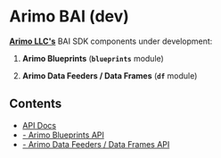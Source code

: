 # Arimo BAI (dev)

[__Arimo LLC's__](http://arimo.com) BAI SDK components under development:

1. __Arimo Blueprints__ (__`blueprints`__ module)

2. __Arimo Data Feeders / Data Frames__ (__`df`__ module)


## Contents

- [API Docs](modules)
- [- Arimo Blueprints API](arimo.blueprints)
- [- Arimo Data Feeders / Data Frames API](arimo.df)
